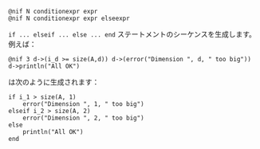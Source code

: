 ```
@nif N conditionexpr expr
@nif N conditionexpr expr elseexpr
```

`if ... elseif ... else ... end` ステートメントのシーケンスを生成します。例えば：

```
@nif 3 d->(i_d >= size(A,d)) d->(error("Dimension ", d, " too big")) d->println("All OK")
```

は次のように生成されます：

```
if i_1 > size(A, 1)
    error("Dimension ", 1, " too big")
elseif i_2 > size(A, 2)
    error("Dimension ", 2, " too big")
else
    println("All OK")
end
```
